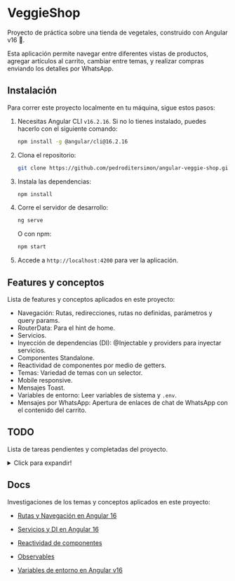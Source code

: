 # VeggieShop

Proyecto de práctica sobre una tienda de vegetales, construido con Angular v16 🚀.

Esta aplicación permite navegar entre diferentes vistas de productos,
agregar artículos al carrito, cambiar entre temas, y realizar compras
enviando los detalles por WhatsApp.

## Instalación

Para correr este proyecto localmente en tu máquina, sigue estos pasos:

1. Necesitas Angular CLI `v16.2.16`. Si no lo tienes instalado, puedes hacerlo con el siguiente comando:

   ```bash
   npm install -g @angular/cli@16.2.16
   ```

2. Clona el repositorio:

   ```bash
   git clone https://github.com/pedroditersimon/angular-veggie-shop.git
   ```

3. Instala las dependencias:

   ```bash
   npm install
   ```

4. Corre el servidor de desarrollo:

   ```bash
   ng serve
   ```

   O con npm:

   ```bash
   npm start
   ```

5. Accede a `http://localhost:4200` para ver la aplicación.

## Features y conceptos

Lista de features y conceptos aplicados en este proyecto:

- Navegación: Rutas, redirecciones, rutas no definidas, parámetros y query params.
- RouterData: Para el hint de home.
- Servicios.
- Inyección de dependencias (DI): @Injectable y providers para inyectar servicios.
- Componentes Standalone.
- Reactividad de componentes por medio de getters.
- Temas: Variedad de temas con un selector.
- Mobile responsive.
- Mensajes Toast.
- Variables de entorno: Leer variables de sistema y `.env`.
- Mensajes por WhatsApp: Apertura de enlaces de chat de WhatsApp con el contenido del carrito.

## TODO

Lista de tareas pendientes y completadas del proyecto.

<details>
  <summary>Click para expandir!</summary>

- [x] Hacer vista Home
- [x] Hacer vista Shop
- [x] Usar componentes standalone
- [x] Agregar un layout para las paginas
- [x] Organizar el proyecto en carpetas
- [x] Agregar servicio de vegetales
- [x] Hacer vista de detalles de un vegetal en /shop/:id
- [x] Agregar aspect-ratio para evitar salto de carga en las imagenes
- [x] Agregar servicio de carrito
- [x] Agregar indicadores de cantidad en carrito
- [x] Mover el indicador de cantidad a una esquina de la imagen del item
- [x] Agregar vista de carrito
- [x] La vista carrito no se actualiza cuando los datos cambian
- [x] Temas claro y oscuro
- [x] Selector de temas en navbar
- [x] Estilizar scrollbar
- [x] Generar las opciones del selector de tema en base a `ThemeTypes`
- [x] Las interfaces quitarles sufijos 'type'
- [x] Añadir mobile responsive
- [x] Utilizar el dinamic viewport para mobile
- [x] Aumentar tamaños del carrito para mobile
- [x] Enviar listado de carrito por whatsapp
- [x] Configurar .env y variables de entorno
- [x] Añadir Toasts para mostrar mensajes al usuario
- [x] Formatear un buen mensaje de carrito para whatsapp
- [x] Añadir en este README una lista de las features y conceptos aplicados en el proyecto
- [x] Crear pagina con la lista de features y conceptos aplicados en el proyecto
- [ ] Aplicar temas al toast
- [ ] Agregar un favicon
- [ ] Al boton de "Mira mi github" ponerle mi foto de perfil
</details>

## Docs

Investigaciones de los temas y conceptos aplicados en este proyecto:

- [Rutas y Navegación en Angular 16](./docs/Rutas%20y%20Navegacion.md)

- [Servicios y DI en Angular 16](./docs/Servicios%20y%20DI.md)

- [Reactividad de componentes](./docs/Reactividad%20de%20componentes.md)

- [Observables](./docs/Observables.md)

- [Variables de entorno en Angular v16](https://github.com/pedroditersimon/angular-env-config)
